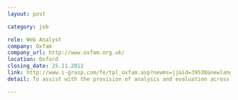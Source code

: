 ```yaml
---
layout: post

category: job

role: Web Analyst
company: Oxfam
company_url: http://www.oxfam.org.uk/
location: Oxford
closing_date: 25.11.2012
link: http://www.i-grasp.com/fe/tpl_oxfam.asp?newms=jj&id=39538&newlang=1
detail: To assist with the provision of analysis and evaluation across Oxfam's websites and online communications. To be the technical lead on website tagging and implementation and to support the Web Analytics Manager in reporting analytics, learnings and insights to teams across Oxfam.

---
```

